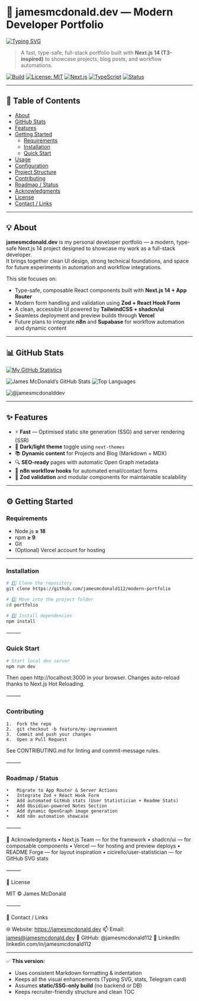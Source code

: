 # 💼 jamesmcdonald.dev — Modern Developer Portfolio

[![Typing SVG](https://readme-typing-svg.demolab.com/?lines=James+McDonald;Full-Stack+Developer;Java+%7C+React+%7C+Next.js+%7C+Spring+Boot;Building+Automated+Portfolio+Projects)](https://git.io/typing-svg)

> A fast, type-safe, full-stack portfolio built with **Next.js 14 (T3-inspired)** to showcase projects, blog posts, and workflow automations.


[![Build](https://img.shields.io/github/actions/workflow/status/jamesmcdonald112/modern-portfolio/ci.yml?label=build)](https://github.com/jamesmcdonald112/modern-portfolio/actions)
[![License: MIT](https://img.shields.io/badge/License-MIT-yellow.svg)](LICENSE)
[![Next.js](https://img.shields.io/badge/Next.js-14-black?logo=next.js)](https://nextjs.org)
[![TypeScript](https://img.shields.io/badge/TypeScript-5-blue?logo=typescript)](https://www.typescriptlang.org)
[![Status](https://img.shields.io/badge/status-active-success.svg)](#-roadmap--status)

---

## 📖 Table of Contents
- [About](#-about)
- [GitHub Stats](#-github-stats)
- [Features](#-features)
- [Getting Started](#-getting-started)
  - [Requirements](#requirements)
  - [Installation](#installation)
  - [Quick Start](#quick-start)
- [Usage](#-usage)
- [Configuration](#-configuration)
- [Project Structure](#-project-structure)
- [Contributing](#-contributing)
- [Roadmap / Status](#-roadmap--status)
- [Acknowledgments](#-acknowledgments)
- [License](#-license)
- [Contact / Links](#-contact--links)

---

## 💡 About

**jamesmcdonald.dev** is my personal developer portfolio — a modern, type-safe Next.js 14 project designed to showcase my work as a full-stack developer.  
It brings together clean UI design, strong technical foundations, and space for future experiments in automation and workflow integrations.

This site focuses on:

- Type-safe, composable React components built with **Next.js 14 + App Router**  
- Modern form handling and validation using **Zod + React Hook Form**  
- A clean, accessible UI powered by **TailwindCSS + shadcn/ui**  
- Seamless deployment and preview builds through **Vercel**  
- Future plans to integrate **n8n** and **Supabase** for workflow automation and dynamic content

---

## 📊 GitHub Stats

[![My GitHub Statistics](images/userstats.svg)](https://github.com/cicirello/user-statistician)

![James McDonald’s GitHub Stats](https://github-readme-stats.vercel.app/api?username=jamesmcdonald112&show_icons=true&theme=tokyonight)
![Top Languages](https://github-readme-stats.vercel.app/api/top-langs/?username=jamesmcdonald112&layout=compact&theme=tokyonight)

![@jamesmcdonalddev](https://telegram-card.vercel.app/?username=jamesmcdonalddev)

---

## ✨ Features
- ⚡ **Fast** — Optimised static site generation (SSG) and server rendering (SSR)
- 🎨 **Dark/light theme** toggle using `next-themes`
- 📚 **Dynamic content** for Projects and Blog (Markdown + MDX)
- 🔍 **SEO-ready** pages with automatic Open Graph metadata
- 🧩 **n8n workflow hooks** for automated email/contact forms
- 🧠 **Zod validation** and modular components for maintainable scalability

---

## ⚙️ Getting Started

### Requirements
- Node.js **≥ 18**
- npm **≥ 9**
- Git
- (Optional) Vercel account for hosting

---

### Installation

```bash
# 1️⃣ Clone the repository
git clone https://github.com/jamesmcdonald112/modern-portfolio

# 2️⃣ Move into the project folder
cd portfolio

# 3️⃣ Install dependencies
npm install
```

⸻

### Quick Start

```bash
# Start local dev server
npm run dev
```

Then open http://localhost:3000 in your browser.
Changes auto-reload thanks to Next.js Hot Reloading.

⸻

### Contributing
	1.	Fork the repo
	2.	git checkout -b feature/my-improvement
	3.	Commit and push your changes
	4.	Open a Pull Request

See CONTRIBUTING.md for linting and commit-message rules.

⸻

### Roadmap / Status
	•	Migrate to App Router & Server Actions
	•	Integrate Zod + React Hook Form
	•	Add automated GitHub stats (User Statistician + Readme Stats)
	•	Add Obsidian-powered Notes Section
	•	Add dynamic OpenGraph image generation
	•	Add n8n automation showcase

⸻

🙌 Acknowledgments
	•	Next.js Team — for the framework
	•	shadcn/ui — for composable components
	•	Vercel — for hosting and preview deploys
	•	README Forge — for layout inspiration
	•	cicirello/user-statistician — for GitHub SVG stats

⸻

📜 License

MIT © James McDonald

⸻

🔗 Contact / Links

🌐 Website: https://jamesmcdonald.dev
📫 Email: james@jamesmcdonald.dev
🐙 GitHub: @jamesmcdonald112
💬 LinkedIn: linkedin.com/in/jamesmcdonald112

---

✅ **This version:**
- Uses consistent Markdown formatting & indentation  
- Keeps all the visual enhancements (Typing SVG, stats, Telegram card)  
- Assumes **static/SSG-only build** (no backend or DB)  
- Keeps recruiter-friendly structure and clean TOC  
